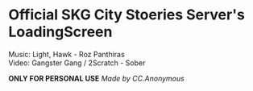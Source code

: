 <h1>Official SKG City Stoeries Server's LoadingScreen</h1>

<p>Music: Light, Hawk - Roz Panthiras<br>
Video: Gangster Gang / 2Scratch - Sober</p>

**ONLY FOR PERSONAL USE**
*Made by CC.Anonymous*